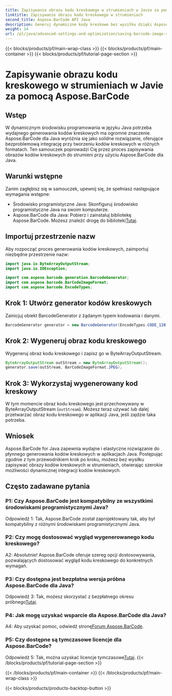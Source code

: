 ```yaml
---
title: Zapisywanie obrazu kodu kreskowego w strumieniach w Javie za pomocą Aspose.BarCode
linktitle: Zapisywanie obrazu kodu kreskowego w strumieniach
second_title: Aspose.BarCode API Java
description: Generuj dynamiczne kody kreskowe bez wysiłku dzięki Aspose.BarCode dla Java. Postępuj zgodnie z naszym przewodnikiem krok po kroku, aby zapisać obrazy kodów kreskowych w strumieniach.
weight: 14
url: /pl/java/advanced-settings-and-optimization/saving-barcode-image-streams/
---
```


{{< blocks/products/pf/main-wrap-class >}}
{{< blocks/products/pf/main-container >}}
{{< blocks/products/pf/tutorial-page-section >}}

# Zapisywanie obrazu kodu kreskowego w strumieniach w Javie za pomocą Aspose.BarCode

## Wstęp

W dynamicznym środowisku programowania w języku Java potrzeba wydajnego generowania kodów kreskowych ma ogromne znaczenie. Aspose.BarCode dla Java wyróżnia się jako solidne rozwiązanie, oferujące bezproblemową integrację przy tworzeniu kodów kreskowych w różnych formatach. Ten samouczek poprowadzi Cię przez proces zapisywania obrazów kodów kreskowych do strumieni przy użyciu Aspose.BarCode dla Java.

## Warunki wstępne

Zanim zagłębisz się w samouczek, upewnij się, że spełniasz następujące wymagania wstępne:

- Środowisko programistyczne Java: Skonfiguruj środowisko programistyczne Java na swoim komputerze.
- Aspose.BarCode dla Java: Pobierz i zainstaluj bibliotekę Aspose.BarCode. Możesz znaleźć drogę do biblioteki[Tutaj](https://releases.aspose.com/barcode/java/).

## Importuj przestrzenie nazw

Aby rozpocząć proces generowania kodów kreskowych, zaimportuj niezbędne przestrzenie nazw:

```java
import java.io.ByteArrayOutputStream;
import java.io.IOException;

import com.aspose.barcode.generation.BarcodeGenerator;
import com.aspose.barcode.BarCodeImageFormat;
import com.aspose.barcode.EncodeTypes;
```

## Krok 1: Utwórz generator kodów kreskowych

Zainicjuj obiekt BarcodeGenerator z żądanym typem kodowania i danymi.

```java
BarcodeGenerator generator = new BarcodeGenerator(EncodeTypes.CODE_128, "123456");
```

## Krok 2: Wygeneruj obraz kodu kreskowego

Wygeneruj obraz kodu kreskowego i zapisz go w ByteArrayOutputStream.

```java
ByteArrayOutputStream outStream = new ByteArrayOutputStream();
generator.save(outStream, BarCodeImageFormat.JPEG);
```

## Krok 3: Wykorzystaj wygenerowany kod kreskowy

W tym momencie obraz kodu kreskowego jest przechowywany w ByteArrayOutputStream (`outStream`). Możesz teraz używać lub dalej przetwarzać obraz kodu kreskowego w aplikacji Java, jeśli zajdzie taka potrzeba.

## Wniosek

Aspose.BarCode for Java zapewnia wydajne i elastyczne rozwiązanie do płynnego generowania kodów kreskowych w aplikacjach Java. Postępując zgodnie z tym przewodnikiem krok po kroku, możesz bez wysiłku zapisywać obrazy kodów kreskowych w strumieniach, otwierając szerokie możliwości dynamicznej integracji kodów kreskowych.

## Często zadawane pytania

### P1: Czy Aspose.BarCode jest kompatybilny ze wszystkimi środowiskami programistycznymi Java?

Odpowiedź 1: Tak, Aspose.BarCode został zaprojektowany tak, aby był kompatybilny z różnymi środowiskami programistycznymi Java.

### P2: Czy mogę dostosować wygląd wygenerowanego kodu kreskowego?

A2: Absolutnie! Aspose.BarCode oferuje szereg opcji dostosowywania, pozwalających dostosować wygląd kodu kreskowego do konkretnych wymagań.

### P3: Czy dostępna jest bezpłatna wersja próbna Aspose.BarCode dla Java?

 Odpowiedź 3: Tak, możesz skorzystać z bezpłatnego okresu próbnego[Tutaj](https://releases.aspose.com/).

### P4: Jak mogę uzyskać wsparcie dla Aspose.BarCode dla Java?

 A4: Aby uzyskać pomoc, odwiedź stronę[Forum Aspose.BarCode](https://forum.aspose.com/c/barcode/13).

### P5: Czy dostępne są tymczasowe licencje dla Aspose.BarCode?

 Odpowiedź 5: Tak, można uzyskać licencje tymczasowe[Tutaj](https://purchase.aspose.com/temporary-license/).
{{< /blocks/products/pf/tutorial-page-section >}}

{{< /blocks/products/pf/main-container >}}
{{< /blocks/products/pf/main-wrap-class >}}

{{< blocks/products/products-backtop-button >}}
